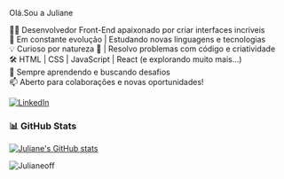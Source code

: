 Olá.Sou a Juliane

👨‍💻 Desenvolvedor Front-End apaixonado por criar interfaces incríveis  
🚀 Em constante evolução | Estudando novas linguagens e tecnologias  
💡 Curioso por natureza 🧠 | Resolvo problemas com código e criatividade  
🛠️ HTML | CSS | JavaScript | React (e explorando muito mais...)  
🌱 Sempre aprendendo e buscando desafios  
📫 Aberto para colaborações e novas oportunidades!


<a href="https://www.linkedin.com/in/julianesilva-dev/" target="_blank">
  <img src="https://img.shields.io/badge/LinkedIn-Juliane%20Silva-blue?style=for-the-badge&logo=linkedin" alt="LinkedIn" />
</a>



### 📊 GitHub Stats

[![Juliane's GitHub stats](https://github-readme-stats.vercel.app/api?username=julianeoff&show_icons=true&theme=radical)](https://github.com/anuraghazra/github-readme-stats)

![Julianeoff](https://github-readme-stats.vercel.app/api/top-langs/?username=julianeoff&hide_progress=true&bg_color=000000&title_color=ff69b4&text_color=ffffff)



